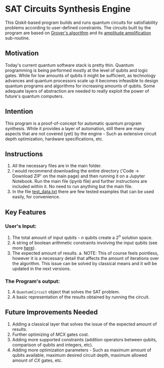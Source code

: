 # SAT Circuits Synthesis Engine

This Qiskit-based program builds and runs quantum circuits for satisfiability problems according to user-defined constraints. The circuits built by the program are based on [Grover's algorithm](https://en.wikipedia.org/wiki/Grover%27s_algorithm) and its [amplitude amplification](https://en.wikipedia.org/wiki/Amplitude_amplification) sub-routine.

## Motivation

Today's current quantum software stack is pretty thin. Quantum programming is being performed mostly at the level of qubits and logic gates.  While for low amounts of qubits it might be sufficient, as technology advances and quantum processors scale up it becomes infeasible to design quantum programs and algorithms for increasing amounts of qubits.  Some adequate layers of abstraction are needed to really exploit the power of future's quantum computers.

## Intention

This program is a proof-of-concept for automatic quantum program synthesis. While it provides a layer of automation, still there are many aspects that are not covered (yet) by the engine - Such as extensive circuit depth optimization, hardware specifications, etc.

## Instructions
1. All the necessary files are in the main folder.
2. I would recommend downloading the entire directory ('Code -> Download ZIP' on the main page) and then running it on a Jupyter Notebook. Run the main file (ipynb file) and further instructions are included within it. No need to run anything but the main file.
3. In the file [test_data.txt](https://github.com/ohadlev77/SAT_Circuits_Engine/blob/main/test_data.txt) there are few tested examples that can be used easily, for convenience.


## Key Features

### User's Input:

 1. The total amount of input qubits - $n$ qubits create a $2^n$ solution space.
 2. A string of boolean arithmetic constraints involving the input qubits (see more [here](https://github.com/ohadlev77/SAT_Circuits_Engine/blob/main/constraints_format.txt "constraints_format.txt")).
3. The expected amount of results.
	a. NOTE: This of course feels pointless, however it is a necessary detail that affects the amount of iterations over the algorithm. This issue can be solved by classical means and it will be updated in the next versions.

### The Program's output:
1. A `QuantumCircuit` object that solves the SAT problem.
2. A basic representation of the results obtained by running the circuit.

## Future Improvements Needed

1. Adding a classical layer that solves the issue of the expected amount of results.
2. Further optimizing  of $MCX$ gates cost.
3. Adding more supported constraints (addition operators between qubits, comparison of qubits and integers, etc).
4. Adding more optimization parameters - Such as maximum amount of qubits available, maximum desired circuit depth, maximum allowed amount of $CX$ gates, etc.
